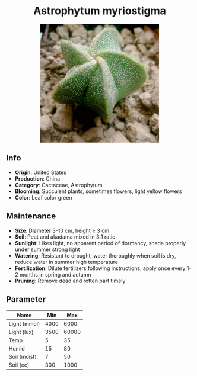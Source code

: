 <h1 align='center'>Astrophytum myriostigma</h1>
<p align="center">
    <img 
        align='center'
        width='320'
        src="../images/astrophytum myriostigma.png" 
        alt='Astrophytum myriostigma' />
</p>

## Info

 - **Origin**: United States
 - **Production**: China
 - **Category**: Cactaceae, Astrophytum
 - **Blooming**: Succulent plants, sometimes flowers, light yellow flowers
 - **Color**: Leaf color green

## Maintenance

 - **Size**: Diameter 3-10 cm, height ≥ 3 cm
 - **Soil**: Peat and akadama mixed in 3:1 ratio
 - **Sunlight**: Likes light, no apparent period of dormancy, shade properly under summer strong light
 - **Watering**: Resistant to drought, water thoroughly when soil is dry, reduce water in summer high temperature
 - **Fertilization**: Dilute fertilizers following instructions,  apply once every 1-2 months in spring and autumn
 - **Pruning**: Remove dead and rotten part timely

## Parameter

| Name         | Min  | Max   |
|--------------|------|-------|
| Light (mmol) | 4000 | 6000  |
| Light (lux)  | 3500 | 60000 |
| Temp         | 5    | 35    |
| Humid        | 15   | 80    |
| Soil (moist) | 7   | 50    |
| Soil (ec)    | 300  | 1000  |